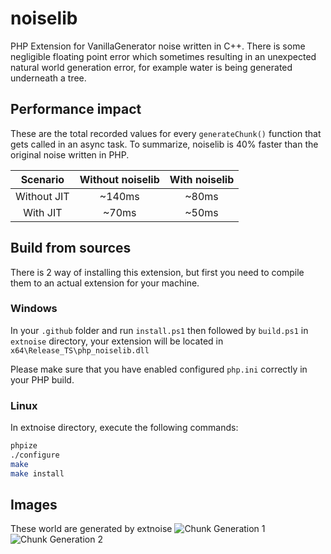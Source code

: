 # noiselib
PHP Extension for VanillaGenerator noise written in C++. There is some negligible floating point error which sometimes
resulting in an unexpected natural world generation error, for example water is being generated underneath a tree.

## Performance impact
These are the total recorded values for every `generateChunk()` function that gets called in an async task. To summarize, noiselib is 40% faster than the original noise written in PHP.

| Scenario | Without noiselib | With noiselib |
| :-----: | :-------: | :---------: |
| Without JIT | ~140ms | ~80ms |
| With JIT | ~70ms | ~50ms |

## Build from sources
There is 2 way of installing this extension, but first you need to compile them to an actual extension for your machine.

### Windows
In your `.github` folder and run `install.ps1` then followed by `build.ps1` in `extnoise` directory,
your extension will be located in `x64\Release_TS\php_noiselib.dll`

Please make sure that you have enabled configured `php.ini` correctly in your PHP build.

### Linux
In extnoise directory, execute the following commands:

```bash
phpize
./configure
make
make install
```

## Images
These world are generated by extnoise
![Chunk Generation 1](https://cdn.discordapp.com/attachments/512987829970665482/846261229009764372/unknown.png)
![Chunk Generation 2](https://cdn.discordapp.com/attachments/512987829970665482/846262473379282964/unknown.png)
